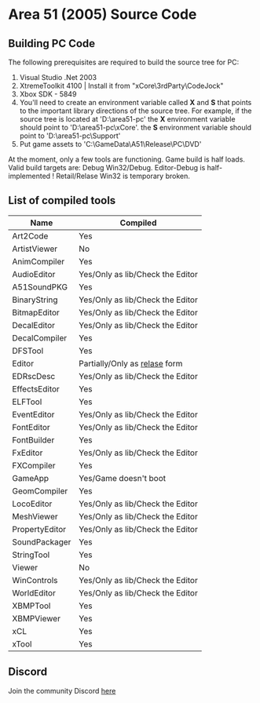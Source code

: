 # Area 51 (2005) Source Code

## Building PC Code

The following prerequisites are required to build the source tree for PC:

1. Visual Studio .Net 2003
2. XtremeToolkit 4100 | Install it from "xCore\3rdParty\CodeJock"
3. Xbox SDK - 5849
4. You'll need to create an environment variable called **X** and **S** that points to the important library directions of the source tree. For example, if the source tree is located at 'D:\area51-pc' the **X** environment variable should point to 'D:\area51-pc\xCore'. the **S** environment variable should point to 'D:\area51-pc\Support'
5. Put game assets to 'C:\GameData\A51\Release\PC\DVD'

At the moment, only a few tools are functioning. Game build is half loads. Valid build targets are: Debug Win32/Debug. Editor-Debug is half-implemented ! Retail/Relase Win32 is temporary broken.

## List of compiled tools
Name           | Compiled
---------------| ----------------------
Art2Code       | Yes
ArtistViewer   | No
AnimCompiler   | Yes
AudioEditor    | Yes/Only as lib/Check the Editor
A51SoundPKG    | Yes
BinaryString   | Yes/Only as lib/Check the Editor
BitmapEditor   | Yes/Only as lib/Check the Editor
DecalEditor    | Yes/Only as lib/Check the Editor
DecalCompiler  | Yes
DFSTool        | Yes
Editor         | Partially/Only as [relase](https://github.com/gabengaGamer/area51-pc/releases/tag/Editor) form
EDRscDesc      | Yes/Only as lib/Check the Editor
EffectsEditor  | Yes
ELFTool        | Yes
EventEditor    | Yes/Only as lib/Check the Editor
FontEditor     | Yes/Only as lib/Check the Editor
FontBuilder    | Yes
FxEditor       | Yes/Only as lib/Check the Editor
FXCompiler     | Yes
GameApp        | Yes/Game doesn't boot
GeomCompiler   | Yes
LocoEditor     | Yes/Only as lib/Check the Editor
MeshViewer     | Yes/Only as lib/Check the Editor
PropertyEditor | Yes/Only as lib/Check the Editor
SoundPackager  | Yes
StringTool     | Yes
Viewer         | No
WinControls    | Yes/Only as lib/Check the Editor
WorldEditor    | Yes/Only as lib/Check the Editor
XBMPTool       | Yes
XBMPViewer     | Yes
xCL            | Yes
xTool          | Yes

## Discord

Join the community Discord [here](https://discord.gg/7gGhFSjxsq)
